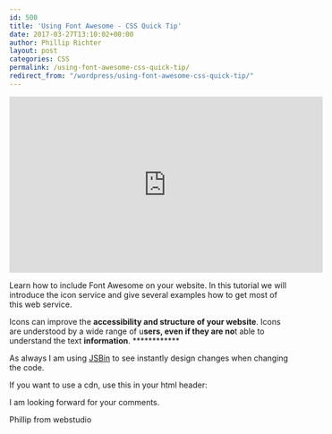 ```yaml
---
id: 500
title: 'Using Font Awesome - CSS Quick Tip'
date: 2017-03-27T13:10:02+00:00
author: Phillip Richter
layout: post
categories: CSS
permalink: /using-font-awesome-css-quick-tip/
redirect_from: "/wordpress/using-font-awesome-css-quick-tip/"
---
```


<iframe width="560" height="315" src="https://www.youtube.com/embed/ASAWCE8grJA" frameborder="0" allowfullscreen="allowfullscreen"></iframe>

Learn how to include Font Awesome on your website. In this tutorial we will introduce the icon service and give several examples how to get most of this web service.

Icons can improve the **accessibility and structure of your website**. Icons are understood by a wide range of u**sers, even if they are no**t able to understand the text **information**. ************ 

As always I am using [JSBin](http://jsbin.com) to see instantly design changes when changing the code.
  
If you want to use a cdn, use this in your html header:

I am looking forward for your comments.

Phillip from webstudio
